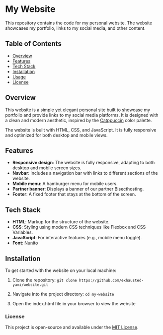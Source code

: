# My Website

This repository contains the code for my personal website. The website showcases my portfolio, links to my social media, and other content.

## Table of Contents

- [Overview](#overview)
- [Features](#features)
- [Tech Stack](#tech-stack)
- [Installation](#installation)
- [Usage](#usage)
- [License](#license)

## Overview

This website is a simple yet elegant personal site built to showcase my portfolio and provide links to my social media platforms. It is designed with a clean and modern aesthetic, inspired by the [Catppuccin](https://github.com/catppuccin) color palette.

The website is built with HTML, CSS, and JavaScript. It is fully responsive and optimized for both desktop and mobile views.

## Features

- **Responsive design**: The website is fully responsive, adapting to both desktop and mobile screen sizes.
- **Navbar**: Includes a navigation bar with links to different sections of the website.
- **Mobile menu**: A hamburger menu for mobile users.
- **Partner banner**: Displays a banner of our partner Bisecthosting.
- **Footer**: A fixed footer that stays at the bottom of the screen.
  
## Tech Stack

- **HTML**: Markup for the structure of the website.
- **CSS**: Styling using modern CSS techniques like Flexbox and CSS Variables.
- **JavaScript**: For interactive features (e.g., mobile menu toggle).
- **Font**: [Nunito](https://fonts.google.com/specimen/Nunito)


## Installation

To get started with the website on your local machine:

1. Clone the repository: ```git clone https://github.com/exhausted-yami/website.git```

2. Navigate into the project directory: ```cd my-website```

3. Open the index.html file in your browser to view the website

### License

This project is open-source and available under the [MIT License](https://mit-license.org/).
